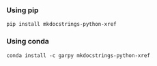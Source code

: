 ### Using pip

```
pip install mkdocstrings-python-xref
```
### Using conda

```
conda install -c garpy mkdocstrings-python-xref
```



